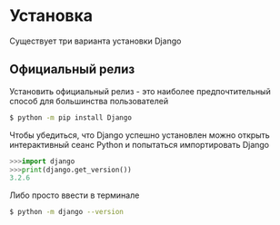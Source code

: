 # Установка

Существует три варианта установки Django

## Официальный релиз

Установить официальный релиз - это наиболее предпочтительный способ для большинства пользователей

```bash
$ python -m pip install Django
```

Чтобы убедиться, что Django успешно установлен можно открыть интерактивный сеанс Python и попытаться импортировать Django

```python
>>>import django
>>>print(django.get_version())
3.2.6
```

Либо просто ввести в терминале

```bash
$ python -m django --version
```
